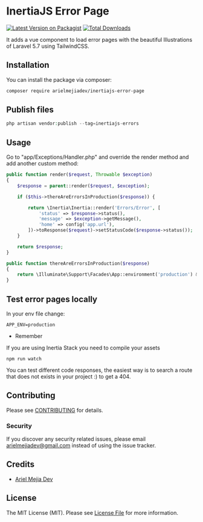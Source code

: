 # InertiaJS Error Page

[![Latest Version on Packagist](https://img.shields.io/packagist/v/arielmejiadev/inertiajs-error-page.svg?style=flat-square)](https://packagist.org/packages/arielmejiadev/inertiajs-error-page)
[![Total Downloads](https://img.shields.io/packagist/dt/arielmejiadev/inertiajs-error-page.svg?style=flat-square)](https://packagist.org/packages/arielmejiadev/inertiajs-error-page)

It adds a vue component to load error pages with the beautiful Illustrations of Laravel 5.7 using TailwindCSS.

## Installation

You can install the package via composer:

```bash
composer require arielmejiadev/inertiajs-error-page
```

## Publish files

```php
php artisan vendor:publish --tag=inertiajs-errors
```


## Usage

Go to "app/Exceptions/Handler.php" and override the render method and add another custom method:

``` php
public function render($request, Throwable $exception)
{
    $response = parent::render($request, $exception);

    if ($this->thereAreErrorsInProduction($response)) {

        return \Inertia\Inertia::render('Errors/Error', [
            'status' => $response->status(),
            'message' => $exception->getMessage(),
            'home' => config('app.url'),
        ])->toResponse($request)->setStatusCode($response->status());
    }

    return $response;
}

public function thereAreErrorsInProduction($response)
{
    return \Illuminate\Support\Facades\App::environment('production') && in_array($response->status(), [500, 503, 404, 403, 401, 419, 429]);
}
```

## Test error pages locally

In your env file change:

```dotenv
APP_ENV=production
```

* Remember

If you are using Inertia Stack you need to compile your assets
```
npm run watch
```

You can test different code responses, the easiest way is to search a route that does not exists in your project :) to get a 404.

## Contributing

Please see [CONTRIBUTING](CONTRIBUTING.md) for details.

### Security

If you discover any security related issues, please email arielmejiadev@gmail.com instead of using the issue tracker.

## Credits

- [Ariel Mejia Dev](https://github.com/arielmejiadev)

## License

The MIT License (MIT). Please see [License File](LICENSE.md) for more information.
